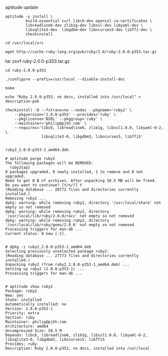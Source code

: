   aptitude update

	aptitude -y install \
	         build-essential curl libc6-dev openssl ca-certificates \
	         libreadline6-dev zlib1g-dev libssl-dev libyaml-dev \
	         libsqlite3-dev  libgdbm-dev libncurses5-dev libffi-dev \
	         checkinstall
	
	cd /usr/local/src
	
	wget http://cache.ruby-lang.org/pub/ruby/2.0/ruby-2.0.0-p353.tar.gz

  tar zxvf ruby-2.0.0-p353.tar.gz
	
	cd ruby-2.0.0-p353
	
	./configure --prefix=/usr/local --disable-install-doc
	
	make
	
	echo "Ruby 2.0.0-p353, no docs, installed into /usr/local" > description-pak
	
	checkinstall -D --fstrans=no --nodoc --pkgname='ruby2' \
	    --pkgversion='2.0.0-p353' --provides='ruby' \
	    --pkglicense='BSDL' --pkggroup='ruby' \
	    --maintainer='philip@pjkh.com' \
	    --requires='libc6, libreadline6, zlib1g, libssl1.0.0, libyaml-0-2, \
	                libsqlite3-0, libgdbm3, libncurses5, libffi5'

	
	ruby2_2.0.0-p353-1_amd64.deb
	
    # aptitude purge ruby2
	The following packages will be REMOVED:
	  ruby2{ap}
	0 packages upgraded, 0 newly installed, 1 to remove and 0 not upgraded.
	Need to get 0 B of archives. After unpacking 58.5 MB will be freed.
	Do you want to continue? [Y/n/?] Y
	(Reading database ... 28772 files and directories currently installed.)
	Removing ruby2 ...
	dpkg: warning: while removing ruby2, directory '/usr/local/share' not empty so not removed
	dpkg: warning: while removing ruby2, directory '/usr/local/lib/ruby/2.0.0/racc' not empty so not removed
	dpkg: warning: while removing ruby2, directory '/usr/local/lib/ruby/gems/2.0.0' not empty so not removed
	Processing triggers for man-db ...
	Current status: 8 new [-1].
	
	
	# dpkg -i ruby2_2.0.0-p353-1_amd64.deb
	Selecting previously unselected package ruby2.
	(Reading database ... 27773 files and directories currently installed.)
	Unpacking ruby2 (from ruby2_2.0.0-p353-1_amd64.deb) ...
	Setting up ruby2 (2.0.0-p353-1) ...
	Processing triggers for man-db ...
	
	
	# aptitude show ruby2
	Package: ruby2
	New: yes
	State: installed
	Automatically installed: no
	Version: 2.0.0-p353-1
	Priority: extra
	Section: ruby
	Maintainer: philip@pjkh.com
	Architecture: amd64
	Uncompressed Size: 58.5 M
	Depends: libc6, libreadline6, zlib1g, libssl1.0.0, libyaml-0-2, libsqlite3-0, libgdbm3, libncurses5, libffi5
	Provides: ruby
	Description: Ruby 2.0.0-p353, no docs, installed into /usr/local
